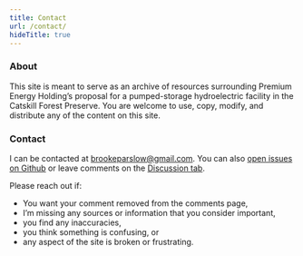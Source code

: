 ```yaml
---
title: Contact
url: /contact/
hideTitle: true
---
```

### About

This site is meant to serve as an archive of resources surrounding Premium Energy Holding’s proposal for a pumped-storage hydroelectric facility in the Catskill Forest Preserve. You are welcome to use, copy, modify, and distribute any of the content on this site.

### Contact 
I can be contacted at brookeparslow@gmail.com. You can also [open issues on Github](https://github.com/catskillpreservation/site/issues) or leave comments on the [Discussion tab](https://github.com/catskillpreservation/site/discussions).

Please reach out if:
* You want your comment removed from the comments page,
* I’m missing any sources or information that you consider important,
* you find any inaccuracies,
* you think something is confusing, or
* any aspect of the site is broken or frustrating.
